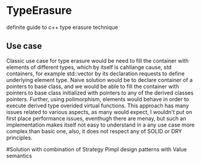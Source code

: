 # TypeErasure
definite guide to c++ type erasure technique

## Use case

Classic use case for type erasure would be need to fill the container with elements of different types, which by itself is 
cahllange cause, std containers, for example std::vector by its declaration requests to define underlying element type.
Naive solution would be to declare container of a pointers to base class, and we would be able to fill the container
with pointers to base class initialized with pointers to any of the derived classes pointers. 
Further, using polimorphism, elements would behave in order to execute derived type overided virtual functions.
This approach has many issues related to various aspects, as many would expect, I wouldn't put on first place performance issues,
eventhugh there are menay, but such an implementation makes itself not easy to understand in a any use case more complex than basic one,
also, it does not respect any of SOLID or DRY principles.

#Solution with combination of Strategy Pimpl design patterns with Value semantics 
